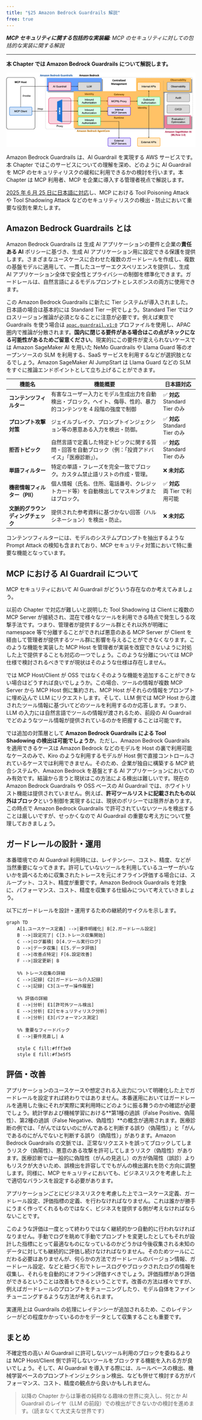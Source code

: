 ```yaml
---
title: "§25 Amazon Bedrock Guardrails 解説"
free: true
---
```


___MCP セキュリティに関する包括的な実装編:___ _MCP のセキュリティに対しての包括的な実装に関する解説_

---

**本 Chapter では Amazon Bedrock Guardrails について解説します。** 

![200101](/images/books/security-of-the-mcp/fig_c20_s01_01.png)

Amazon Bedrock Guardrails は、AI Guardrail を実現する AWS サービスです。本 Chapter ではこのサービスについての理解を深め、どのように AI Guardrail を MCP のセキュリティリスクの緩和に利用できるかの検討を行います。本 Chapter は MCP 利用者、MCP を企業に導入する管理者視点で解説します。

[2025 年 6 月 25 日に日本語に対応](https://aws.amazon.com/jp/blogs/news/amazon-bedrock-guardrails-supports-japanese/)し、MCP における Tool Poisoning Attack や Tool Shadowing Attack などのセキュリティリスクの検出・防止において重要な役割を果たします。

## Amazon Bedrock Guardrails とは

Amazon Bedrock Guardrails は 生成 AI アプリケーションの要件と企業の**責任ある AI** ポリシーに基づき、生成 AI アプリケーション用に設定できる保護を提供します。さまざまなユースケースに合わせた複数のガードレールを作成し、複数の基盤モデルに適用して、一貫したユーザーエクスペリエンスを提供し、生成 AI アプリケーション全体で安全性とプライバシーの制御を標準化できます。ガードレールは、自然言語によるモデルプロンプトとレスポンスの両方に使用できます。

この Amazon Bedrock Guardrails に新たに Tier システムが導入されました。日本語の場合は基本的には Standard Tier 一択でしょう。Standard Tier ではクロスリージョン推論が必須となることに注意が必要です。例えば東京で Guardrails を使う場合は [`apac.guardrail.v1:0`](https://docs.aws.amazon.com/ja_jp/bedrock/latest/userguide/guardrails-cross-region-support.html) プロファイルを使用し、APAC 圏内で推論が分散されます。**国内に閉じる要件がある場合はこの点がネックになる可能性があるためご留意ください**。現実的にこの要件が変えられないケースでは Amazon SageMaker AI を用いた NeMo Guardrails や Llama Guard 等のオープンソースの SLM を利用する、SaaS サービスを利用するなどが選択肢となるでしょう。Amazon SageMaker AI JumpStart は Llama Guard などの SLM をすぐに推論エンドポイントとして立ち上げることができます。

| 機能名 | 機能概要 | 日本語対応 |
|--------|----------|------------|
| **コンテンツフィルター** | 有害なユーザー入力とモデル生成出力を自動検出・ブロック。ヘイト、侮辱、性的、暴力的コンテンツを 4 段階の強度で制御 | ✅ **対応**<br>Standard Tier のみ |
| **プロンプト攻撃対策** | ジェイルブレイク、プロンプトインジェクション等の悪意ある入力を検出・防御。 | ✅ **対応**<br>Standard Tier のみ |
| **拒否トピック** | 自然言語で定義した特定トピックに関する質問・回答を自動ブロック（例：「投資アドバイス」「医療診断」）。 | ✅ **対応**<br>Standard Tier のみ |
| **単語フィルター** | 特定の単語・フレーズを完全一致でブロック。カスタム禁止語リストの作成・管理。 | ❌ **未対応** |
| **機密情報フィルター（PII）** | 個人情報（氏名、住所、電話番号、クレジットカード等）を自動検出してマスキングまたはブロック。 | ✅ **対応**<br>両 Tier で利用可能 |
| **文脈的グラウンディングチェック** | 提供された参考資料に基づかない回答（ハルシネーション）を検出・防止。 | ❌ **未対応** |

コンテンツフィルターには、モデルのシステムプロンプトを抽出するような Prompt Attack の検知も含まれており、MCP セキュリティ対策において特に重要な機能となっています。

## MCP における AI Guardrail について

MCP セキュリティにおいて AI Guardrail がどういう存在なのか考えてみましょう。

以前の Chapter で対応が難しいと説明した Tool Shadowing は Client に複数の MCP Server が接続され、混在で様々なツールを利用できる時点で発生しうる攻撃手法です。つまり、管理者が提供するツール群とそれ以外が明確に namespace 等で分離することができれば悪意のある MCP Server が Client を経由して管理者が提供するツール群に影響を与えることができなくなります。このような機能を実装した MCP Host を管理者が実装を改竄できないように対処した上で提供することも対応の一つでしょう。このような分離については MCP 仕様で検討されるべきですが現状はそのような仕様は存在しません。

では MCP Host/Client が OSS ではなくそのような機能を追加することができない場合はどうすれば良いでしょうか。この場合、ツールの情報が複数 MCP Server から MCP Host 側に集約され、MCP Host がそれらの情報をプロンプトに埋め込んで LLM にリクエストします。そして、LLM 側では MCP Host から渡されたツール情報に基づいてどのツールを利用するのか応答します。つまり、LLM の入力には自然言語でツールの情報が渡されるため、前段の AI Guardrail でどのようなツール情報が提供されているのかを把握することは可能です。

では追加の対策層として **Amazon Bedrock Guardrails による Tool Shadowing の検出は可能でしょうか**。ただし、Amazon Bedrock Guardrails を適用できるケースは Amazon Bedrock などのモデルを Host の裏で利用可能なケースのみで、Kiro のような利用するモデルが Host 側で直接コントロールされているケースでは利用できません。そのため、企業が独自に構築する MCP 統合システムや、Amazon Bedrock を基盤とする AI アプリケーションにおいてのみ有効です。結論から言うと現状はこの方法による検出は難しいです。現在の Amazon Bedrock Guardrails や OSS ベースの AI Guardrail では、ホワイトリスト機能は提供されていません。例えば、**許可ツールリストに記載されたもの以外はブロック**という制御を実現するには、現状のポリシーでは限界があります。この時点で Amazon Bedrock Guardrails で許可されていないツールを検出することは厳しいですが、せっかくなので AI Guardrail の重要な考え方について整理しておきましょう。

## ガードレールの設計・運用

本番環境での AI Guardrail 利用時には、レイテンシー、コスト、精度、などが当然重要になってきます。許可していないツールを利用しているユーザーがいないかを調べるために収集されたトレースを元にオフライン評価する場合には、スループット、コスト、精度が重要です。Amazon Bedrock Guardrails を対象に、パフォーマンス、コスト、精度を収集する仕組みについて考えていきましょう。

以下にガードレールを設計・運用するための継続的サイクルを示します。

```mermaid
graph TD
    A[1.ユースケース定義] -->|要件明確化| B[2.ガードレール設定]
    B -->|設定完了| C[3.トレース収集開始]
    C -->|ログ蓄積| D[4.ツール実行ログ]
    D -->|データ収集| E[5.データ評価]
    E -->|改善点特定| F[6.設定改善]
    F -->|設定更新| B
    
    %% トレース収集の詳細
    C -->|記録| C2[ガードレール介入記録]
    C -->|記録| C3[ユーザー操作履歴]
    
    %% 評価の詳細
    E -->|分析| E1[許可外ツール検出]
    E -->|分析| E2[セキュリティリスク分析]
    E -->|分析| E3[パフォーマンス測定]
    
    %% 重要なフィードバック
    E -->|要件見直し| A
    
    style C fill:#fff3e0
    style E fill:#f3e5f5
```

## 評価・改善

アプリケーションのユースケースや想定される入出力について明確化した上でガードレールを設定すれば終わりではありません。本番運用においてはガードレールを適用した後にそれが実際に実利用時にどのように振る舞うのかの確認が必要でしょう。統計学および機械学習における**第1種の過誤（False Positive、偽陽性）、第2種の過誤（False Negative、偽陰性）**の概念が適用されます。医療診断の例では、「がんではないのにがんであると判断する誤り（偽陽性）」と「がんであるのにがんでないと判断する誤り（偽陰性）」があります。Amazon Bedrock Guardrails の文脈では、正常なリクエストを誤ってブロックしてしまうリスク（偽陽性）、悪意のある攻撃を許可してしまうリスク（偽陰性）があります。医療診断では一般的に偽陰性（がんの見逃し）の方が偽陽性（誤診）よりもリスクが大きいため、誤検出を許容してでもがんの検出漏れを防ぐ方向に調整します。同様に、MCP セキュリティにおいても、ビジネスリスクを考慮した上で適切なバランスを設定する必要があります。

アプリケーションごとにビジネスリスクを考慮した上でユースケース定義、ガードレール設定、評価指標の定義、を行わなければなりません。これは誰かが勝手にうまく作ってくれるものではなく、ビジネスを提供する側が考えなければならないことです。

このような評価は一度とって終わりではなく継続的かつ自動的に行われなければなりません。手動でログを眺めて手動でプロンプトを変更したとしてもそれが設計した指標にとって最適なものになっているのかどうかは今後収集される未知のデータに対しても継続的に評価し続けなければなりません。そのためツールにこだわる必要はありませんが、何らかの方法でガードレールのバージョン情報、ガードレール設定、などと紐づく形でトレースログやブロックされたログの情報を収集し、それらを自動的にオフライン評価すべきでしょう。評価指標があり評価ができるということは改善もできるということです。改善の方法は様々ですが、例えばガードレールのプロンプトをチューニングしたり、モデル自体をファインチューニングするような方法が考えられます。

実運用上は Guardrails の処理にレイテンシーが追加されるため、このレイテンシーがどの程度かかっているのかをデータとして収集することも重要です。

## まとめ

不確定性の高い AI Guardrail に許可しないツール利用のブロックを委ねるよりは MCP Host/Client 側で許可しないツールをブロックする機能を入れる方が良いでしょう。そして、AI Guardrail を導入する際には、ルールベースの検出、機械学習ベースのプロンプトインジェクション検出、なども併せて検討する方がパフォーマンス、コスト、精度の観点から良いかもしれません。

> 以降の Chapter からは筆者の純粋なる趣味の世界に突入し、何とか AI Guardrail のレイヤ（LLM の前段）での検出ができないかの検討を進めます。（読まなくて大丈夫な世界です）
